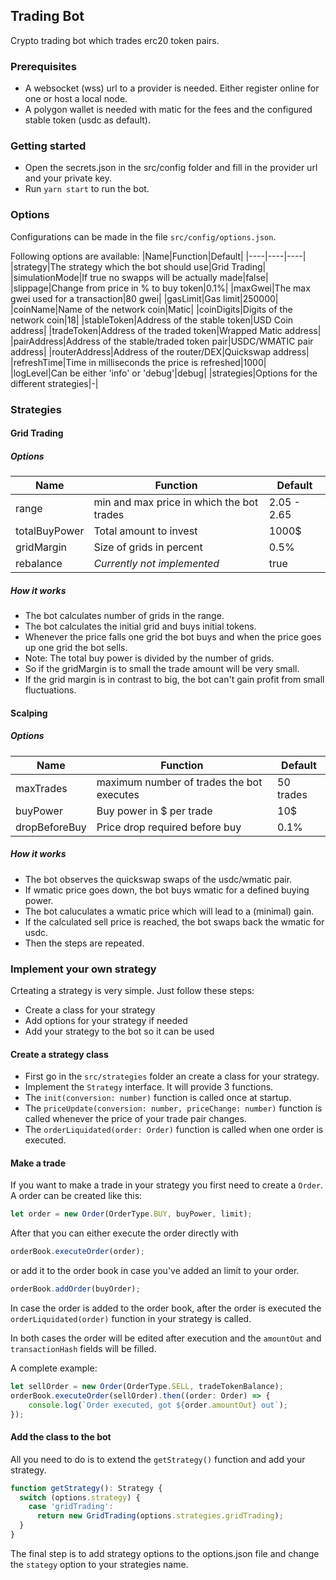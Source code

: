 ## Trading Bot

Crypto trading bot which trades erc20 token pairs. 

### Prerequisites

- A websocket (wss) url to a provider is needed. Either register online for one or host a local node. 
- A polygon wallet is needed with matic for the fees and the configured stable token (usdc as default). 

### Getting started

- Open the secrets.json in the src/config folder and fill in the provider url and your private key. 
- Run `yarn start` to run the bot.

### Options

Configurations can be made in the file `src/config/options.json`. 

Following options are available: 
 |Name|Function|Default|
 |----|----|----|
 |strategy|The strategy which the bot should use|Grid Trading|
 |simulationMode|If true no swapps will be actually made|false|
 |slippage|Change from price in % to buy token|0.1%|
 |maxGwei|The max gwei used for a transaction|80 gwei|
 |gasLimit|Gas limit|250000|
 |coinName|Name of the network coin|Matic|
 |coinDigits|Digits of the network coin|18|
 |stableToken|Address of the stable token|USD Coin address|
 |tradeToken|Address of the traded token|Wrapped Matic address|
 |pairAddress|Address of the stable/traded token pair|USDC/WMATIC pair address|
 |routerAddress|Address of the router/DEX|Quickswap address|
 |refreshTime|Time in milliseconds the price is refreshed|1000|
 |logLevel|Can be either 'info' or 'debug'|debug|
 |strategies|Options for the different strategies|-|

### Strategies

#### Grid Trading

##### Options
 |Name|Function|Default|
 |----|----|----|
 |range|min and max price in which the bot trades|2.05 - 2.65|
 |totalBuyPower|Total amount to invest|1000$|
 |gridMargin|Size of grids in percent|0.5%|
 |rebalance|_Currently not implemented_|true|

##### How it works

- The bot calculates number of grids in the range.
- The bot calculates the initial grid and buys initial tokens.
- Whenever the price falls one grid the bot buys and when the price goes up one grid the bot sells. 
- Note: The total buy power is divided by the number of grids. 
 - So if the gridMargin is to small the trade amount will be very small. 
 - If the grid margin is in contrast to big, the bot can't gain profit from small fluctuations.

#### Scalping

##### Options
 |Name|Function|Default|
 |----|----|----|
 |maxTrades|maximum number of trades the bot executes|50 trades|
 |buyPower|Buy power in $ per trade|10$|
 |dropBeforeBuy|Price drop required before buy|0.1%|

##### How it works

- The bot observes the quickswap swaps of the usdc/wmatic pair.
- If wmatic price goes down, the bot buys wmatic for a defined buying power. 
- The bot caluculates a wmatic price which will lead to a (minimal) gain.
- If the calculated sell price is reached, the bot swaps back the wmatic for usdc. 
- Then the steps are repeated. 


### Implement your own strategy

Crteating a strategy is very simple. Just follow these steps: 

- Create a class for your strategy 
- Add options for your strategy if needed
- Add your strategy to the bot so it can be used

#### Create a strategy class

- First go in the `src/strategies` folder an create a class for your strategy. 
- Implement the `Strategy` interface. It will provide 3 functions.
- The `init(conversion: number)` function is called once at startup.
- The `priceUpdate(conversion: number, priceChange: number)` function is called whenever the price of your trade pair changes. 
- The `orderLiquidated(order: Order)` function is called when one order is executed. 

#### Make a trade

If you want to make a trade in your strategy you first need to create a `Order`. 
A order can be created like this: 
```ts
let order = new Order(OrderType.BUY, buyPower, limit);
```

After that you can either execute the order directly with

```ts
orderBook.executeOrder(order);
```

or add it to the order book in case you've added an limit to your order.

```ts
orderBook.addOrder(buyOrder);
```

In case the order is added to the order book, after the order is executed the `orderLiquidated(order)` function in your strategy is called.

In both cases the order will be edited after execution and the `amountOut` and `transactionHash` fields will be filled. 

A complete example: 

```ts
let sellOrder = new Order(OrderType.SELL, tradeTokenBalance);
orderBook.executeOrder(sellOrder).then((order: Order) => {
    console.log(`Order executed, got ${order.amountOut} out`);
});
```

#### Add the class to the bot
All you need to do is to extend the `getStrategy()` function and add your strategy. 
```ts
function getStrategy(): Strategy {
  switch (options.strategy) {
    case 'gridTrading':
      return new GridTrading(options.strategies.gridTrading);
  }
}
```

The final step is to add strategy options to the options.json file and change the `stategy` option to your strategies name. 

